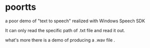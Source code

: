 poortts
=======

a poor demo of "text to speech" realized with Windows Speech SDK 

It can only read the specific path of .txt file and read it out.

what's more there is a demo of producing a .wav file .
